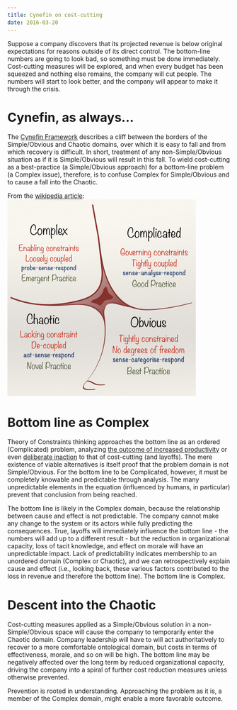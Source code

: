 ```yaml
---
title: Cynefin on cost-cutting
date: 2016-03-20
---
```


Suppose a company discovers that its projected revenue is below original expectations for reasons outside of its direct control. The bottom-line numbers are going to look bad, so something must be done immediately. Cost-cutting measures will be explored, and when every budget has been squeezed and nothing else remains, the company will cut people. The numbers will start to look better, and the company will appear to make it through the crisis.

# Cynefin, as always...

The [Cynefin Framework](https://en.wikipedia.org/wiki/Cynefin_Framework) describes a cliff between the borders of the Simple/Obvious and Chaotic domains, over which it is easy to fall and from which recovery is difficult. In short, treatment of any non-Simple/Obvious situation as if it is Simple/Obvious will result in this fall. To wield cost-cutting as a best-practice (a Simple/Obvious approach) for a bottom-line problem (a Complex issue), therefore, is to confuse Complex for Simple/Obvious and to cause a fall into the Chaotic.

From the [wikipedia article](https://en.wikipedia.org/wiki/Cynefin_Framework):
![Cynefin](/assets/posts/images/2016-03-20-cynefin.png)

# Bottom line as Complex

Theory of Constraints thinking approaches the bottom line as an ordered (Complicated) problem, analyzing [the outcome of increased productivity](http://www.dbrmfg.co.nz/Bottom%20Line.htm) or even [deliberate inaction](https://www.youtube.com/watch?v=jU2iWZEYbKA) to that of cost-cutting (and layoffs). The mere existence of viable alternatives is itself proof that the problem domain is not Simple/Obvious. For the bottom line to be Complicated, however, it must be completely knowable and predictable through analysis. The many unpredictable elements in the equation (influenced by humans, in particular) prevent that conclusion from being reached.

The bottom line is likely in the Complex domain, because the relationship between cause and effect is not predictable. The company cannot make any change to the system or its actors while fully predicting the consequences. True, layoffs will immediately influence the bottom line - the numbers will add up to a different result - but the reduction in organizational capacity, loss of tacit knowledge, and effect on morale will have an unpredictable impact. Lack of predictability indicates membership to an unordered domain (Complex or Chaotic), and we can retrospectively explain cause and effect (i.e., looking back, these various factors contributed to the loss in revenue and therefore the bottom line). The bottom line is Complex.


# Descent into the Chaotic

Cost-cutting measures applied as a Simple/Obvious solution in a non-Simple/Obvious space will cause the company to temporarily enter the Chaotic domain. Company leadership will have to will act authoritatively to recover to a more comfortable ontological domain, but costs in terms of effectiveness, morale, and so on will be high. The bottom line may be negatively affected over the long term by reduced organizational capacity, driving the company into a spiral of further cost reduction measures unless otherwise prevented.

Prevention is rooted in understanding. Approaching the problem as it is, a member of the Complex domain, might enable a more favorable outcome.